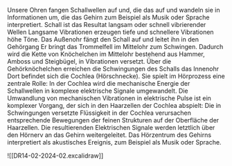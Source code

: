 Unsere Ohren fangen Schallwellen auf und, die das auf und wandeln sie in Informationen um, die das Gehirn zum Beispiel als Musik oder Sprache interpretiert. Schall ist das Resultat langsam oder schnell vibrierender Wellen Langsame Vibrationen erzeugen tiefe und schnellere Vibrationen höhe Töne. Das Außenohr fängt den Schall auf und leitet ihn in den Gehörgang Er bringt das Trommelfell im Mittelohr zum Schwingen. 
Dadurch wird die Kette von Knöchelchen im Mittelohr bestehend aus Hammer, Amboss und Steigbügel, in Vibrationen versetzt. Über die Gehörknöchelchen erreichen die Schwingungen des Schalls das Innenohr Dort befindet sich die Cochlea (Hörschnecke). Sie spielt im Hörprozess eine zentrale Rolle: In der Cochlea wird die mechanische Energie der Schallwellen in komplexe elektrische Signale umgewandelt. Die Umwandlung von mechanischen Vibrationen in elektrische Pulse ist ein komplexer Vorgang, der sich in den Haarzellen der Cochlea abspielt: Die in Schwingungen versetzte Flüssigkeit in der Cochlea verursachen entsprechende Bewegungen der feinen Strukturen auf der Oberfläche der Haarzellen. Die resultierenden Elektrischen Signale werden letztlich über den Hörnerv an das Gehirn weitergeleitet. Das Hörzentrum des Gehirns interpretiert als akustisches Ereignis, zum Beispiel als Musik oder Sprache.

![[DR14-02-2024-02.excalidraw]]
